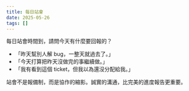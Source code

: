 ```yaml
---
title: 每日站會
date: 2025-05-26
tags: []
---
```


每日站會時間到，請問今天有什麼要回報的？

- 「昨天幫別人解 bug，一整天就過去了。」
- 「今天打算把昨天沒做完的事繼續做。」
- 「我有看到這個 ticket，但我以為還沒分配給我。」

站會不是報備制，而是協作的縮影。誠實的溝通，比完美的進度報告更重要。
